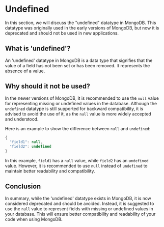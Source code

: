 # Undefined

In this section, we will discuss the "undefined" datatype in MongoDB. This datatype was originally used in the early versions of MongoDB, but now it is deprecated and should not be used in new applications.

## What is 'undefined'?

An 'undefined' datatype in MongoDB is a data type that signifies that the value of a field has not been set or has been removed. It represents the absence of a value.

## Why should it not be used?

In the newer versions of MongoDB, it is recommended to use the `null` value for representing missing or undefined values in the database. Although the `undefined` datatype is still supported for backward compatibility, it is advised to avoid the use of it, as the `null` value is more widely accepted and understood.

Here is an example to show the difference between `null` and `undefined`:

```javascript
{
  "field1": null,
  "field2": undefined
}
```

In this example, `field1` has a `null` value, while `field2` has an `undefined` value. However, it is recommended to use `null` instead of `undefined` to maintain better readability and compatibility.

## Conclusion

In summary, while the 'undefined' datatype exists in MongoDB, it is now considered deprecated and should be avoided. Instead, it is suggested to use the `null` value to represent fields with missing or undefined values in your database. This will ensure better compatibility and readability of your code when using MongoDB.
